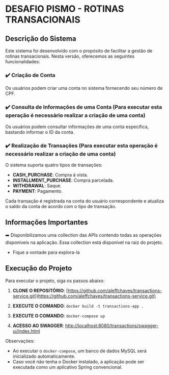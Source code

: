 # DESAFIO PISMO - ROTINAS TRANSACIONAIS

## Descrição do Sistema

Este sistema foi desenvolvido com o propósito de facilitar a gestão de rotinas transacionais. Nesta versão, oferecemos as seguintes funcionalidades:

### ✔️ Criação de Conta

Os usuários podem criar uma conta no sistema fornecendo seu número de CPF.

### ✔️ Consulta de Informações de uma Conta (Para executar esta operação é necessário realizar a criação de uma conta)

Os usuários podem consultar informações de uma conta específica, bastando informar o ID da conta.

### ✔️ Realização de Transações (Para executar esta operação é necessário realizar a criação de uma conta)

O sistema suporta quatro tipos de transações:

- **CASH_PURCHASE**: Compra à vista.
- **INSTALLMENT_PURCHASE**: Compra parcelada.
- **WITHDRAWAL**: Saque.
- **PAYMENT**: Pagamento.

Cada transação é registrada na conta do usuário correspondente e atualiza o saldo da conta de acordo com o tipo de transação.

## Informações Importantes

➡️ Disponibilizamos uma collection das APIs contendo todas as operações disponíveis na aplicação. Essa collection está disponível na raiz do projeto.
- Fique a vontade para explora-la 

## Execução do Projeto

Para executar o projeto, siga os passos abaixo:

1. **CLONE O REPOSITÓRIO**: [https://github.com/aleffchaves/transactions-service.git](https://github.com/aleffchaves/transactions-service.git)

2. **EXECUTE O COMANDO**: `docker build -t transactions-app .`
3. **EXECUTE O COMANDO**: `docker-compose up`

4. **ACESSO AO SWAGGER**: [http://localhost:8080/transactions/swagger-ui/index.html](http://localhost:8080/transactions/swagger-ui/index.html)

Observações:

- Ao executar o `docker-compose`, um banco de dados MySQL será inicializado automaticamente.
- Caso você não tenha o Docker instalado, a aplicação pode ser executada como um aplicativo Spring convencional.
